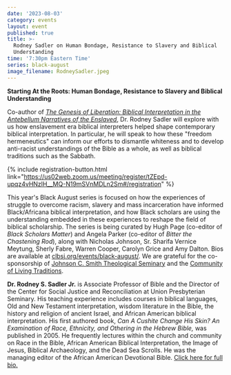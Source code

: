 ```yaml
---
date: '2023-08-03'
category: events
layout: event
published: true
title: >-
  Rodney Sadler on Human Bondage, Resistance to Slavery and Biblical
  Understanding
time: '7:30pm Eastern Time'
series: black-august
image_filename: RodneySadler.jpeg
---
```

**Starting At the Roots:
Human Bondage, Resistance to Slavery and Biblical Understanding**

Co-author of [_The Genesis of Liberation: Biblical Interpretation in the Antebellum Narratives of the Enslaved_](https://www.wjkbooks.com/Products/0664230539/the-genesis-of-liberation.aspx), Dr. Rodney Sadler will explore with us how enslavement era biblical interpreters helped shape contemporary biblical interpretation. In particular, he will speak to how these "freedom hermeneutics" can inform our efforts to dismantle whiteness and to develop anti-racist understandings of the Bible as a whole, as well as biblical traditions such as the Sabbath.

{% include registration-button.html link="https://us02web.zoom.us/meeting/register/tZEpd-upqz4vHNzlH__MQ-N19mSVnMDLn2Sm#/registration" %}

This year's Black August series is focused on how the experiences of struggle to overcome racism, slavery and mass incarceration have informed Black/Africana biblical interpretation, and how Black scholars are using the understanding embedded in these experiences to reshape the field of biblical scholarship. The series is being curated by Hugh Page (co-editor of _Black Scholars Matter_) and Angela Parker (co-editor of _Bitter the Chastening Rod_), along with Nicholas Johnson, Sr. Sharifa Vernice Meytung, Sherly Fabre, Warren Cooper, Carolyn Grice and Amy Dalton. Bios are available at [clbsj.org/events/black-august/](https://clbsj.org/events/black-august/). We are grateful for the co-sponsorship of [Johnson C. Smith Theological Seminary](https://www.jcsts.org/) and the [Community of Living Traditions](https://www.facebook.com/CLTMultifaith/).

**Dr. Rodney S. Sadler Jr.** is Associate Professor of Bible and the Director of the Center for Social Justice and Reconciliation at Union Presbyterian Seminary. His teaching experience includes courses in biblical languages, Old and New Testament interpretation, wisdom literature in the Bible, the history and religion of ancient Israel, and African American biblical interpretation. His first authored book, _Can A Cushite Change His Skin? An Examination of Race, Ethnicity, and Othering in the Hebrew Bible,_ was published in 2005. He frequently lectures within the church and community on Race in the Bible, African American Biblical Interpretation, the Image of Jesus, Biblical Archaeology, and the Dead Sea Scrolls. He was the managing editor of the African American Devotional Bible. [Click here for full bio.](https://www.upsem.edu/about/faculty/rodney-s-sadler-jr/)
